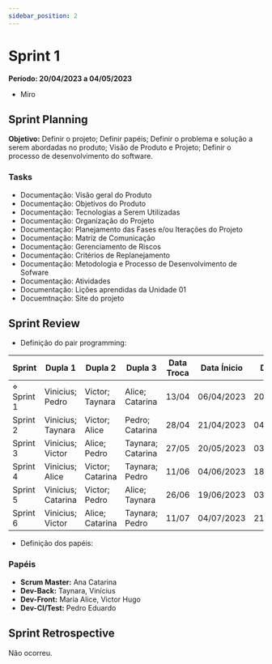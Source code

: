 ```yaml
---
sidebar_position: 2
---
```


# Sprint 1

**Período: 20/04/2023 a 04/05/2023**

- Miro

## Sprint Planning

**Objetivo:** Definir o projeto; Definir papéis; Definir o problema e solução a serem abordadas no produto; Visão de Produto e Projeto; Definir o processo de desenvolvimento do software.

### Tasks

- Documentação: Visão geral do Produto
- Documentação: Objetivos do Produto
- Documentação: Tecnologias a Serem Utilizadas
- Documentação: Organização do Projeto
- Documentação: Planejamento das Fases e/ou Iterações do Projeto
- Documentação: Matriz de Comunicação
- Documentação: Gerenciamento de Riscos
- Documentação: Critérios de Replanejamento
- Documentação: Metodologia e Processo de Desenvolvimento de Sofware
- Documentação: Atividades
- Documentação: Lições aprendidas da Unidade 01
- Docuemtnação: Site do projeto

## Sprint Review

- Definição do pair programming:

|Sprint|Dupla 1|Dupla 2 |	Dupla 3 | Data Troca |	Data Ínicio |	Data Fim|
|----- |-------|-------|	-------| ----------|	----------- |	--------|
|⋄ Sprint 1|	Vinicius; Pedro|	Victor; Taynara	|Alice; Catarina|	13/04	|06/04/2023|	20/04/2023|
| Sprint 2|	Vinicius; Taynara|	Victor; Alice|	Pedro; Catarina|	28/04	|21/04/2023|	04/05/2023|
 |Sprint 3|	Vinicius; Victor|	Alice; Pedro|	Taynara; Catarina|	27/05	|20/05/2023|	03/06/2023|
 |Sprint 4|	Vinicius; Alice|	Victor; Catarina|	Taynara; Pedro|	11/06	|04/06/2023|	18/06/2023|
 |Sprint 5|	Vinicius; Catarina|	Victor; Pedro|	Alice; Taynara|	26/06|	19/06/2023|	03/07/2023|
 |Sprint 6|	Vinicius; Victor|	Alice; Catarina|	Taynara; Pedro|	11/07|	04/07/2023|	21/07/2023|

- Definição dos papéis:


### Papéis

- **Scrum Master:** Ana Catarina
- **Dev-Back:** Taynara, Vinícius
- **Dev-Front:** Maria Alice, Victor Hugo
- **Dev-CI/Test:** Pedro Eduardo

## Sprint Retrospective

Não ocorreu.
